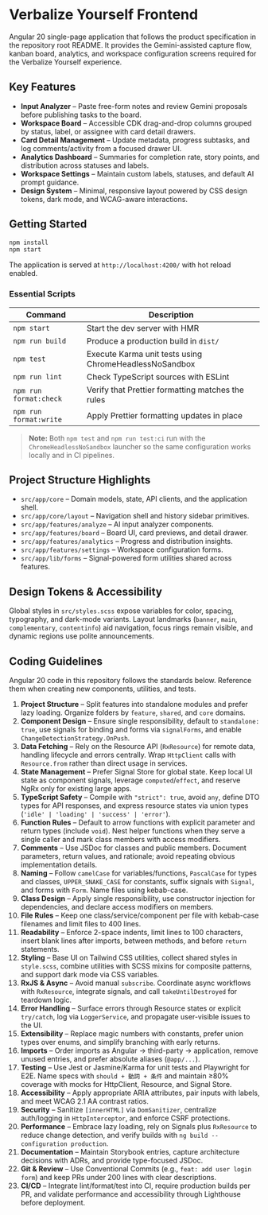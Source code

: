 # Verbalize Yourself Frontend

Angular 20 single-page application that follows the product specification in the repository root README. It provides the Gemini-assisted capture flow, kanban board, analytics, and workspace configuration screens required for the Verbalize Yourself experience.

## Key Features

- **Input Analyzer** – Paste free-form notes and review Gemini proposals before publishing tasks to the board.
- **Workspace Board** – Accessible CDK drag-and-drop columns grouped by status, label, or assignee with card detail drawers.
- **Card Detail Management** – Update metadata, progress subtasks, and log comments/activity from a focused drawer UI.
- **Analytics Dashboard** – Summaries for completion rate, story points, and distribution across statuses and labels.
- **Workspace Settings** – Maintain custom labels, statuses, and default AI prompt guidance.
- **Design System** – Minimal, responsive layout powered by CSS design tokens, dark mode, and WCAG-aware interactions.

## Getting Started

```bash
npm install
npm start
```

The application is served at `http://localhost:4200/` with hot reload enabled.

### Essential Scripts

| Command               | Description                                        |
|-----------------------|----------------------------------------------------|
| `npm start`           | Start the dev server with HMR                      |
| `npm run build`       | Produce a production build in `dist/`              |
| `npm test`            | Execute Karma unit tests using ChromeHeadlessNoSandbox |
| `npm run lint`        | Check TypeScript sources with ESLint               |
| `npm run format:check` | Verify that Prettier formatting matches the rules |
| `npm run format:write` | Apply Prettier formatting updates in place        |

> **Note:** Both `npm test` and `npm run test:ci` run with the `ChromeHeadlessNoSandbox` launcher so the same configuration works locally and in CI pipelines.

## Project Structure Highlights

- `src/app/core` – Domain models, state, API clients, and the application shell.
- `src/app/core/layout` – Navigation shell and history sidebar primitives.
- `src/app/features/analyze` – AI input analyzer components.
- `src/app/features/board` – Board UI, card previews, and detail drawer.
- `src/app/features/analytics` – Progress and distribution insights.
- `src/app/features/settings` – Workspace configuration forms.
- `src/app/lib/forms` – Signal-powered form utilities shared across features.

## Design Tokens & Accessibility

Global styles in `src/styles.scss` expose variables for color, spacing, typography, and dark-mode variants. Layout landmarks (`banner`, `main`, `complementary`, `contentinfo`) aid navigation, focus rings remain visible, and dynamic regions use polite announcements.

## Coding Guidelines

Angular 20 code in this repository follows the standards below. Reference them when creating new
components, utilities, and tests.

1. **Project Structure** – Split features into standalone modules and prefer lazy loading. Organize
   folders by `feature`, `shared`, and `core` domains.
2. **Component Design** – Ensure single responsibility, default to `standalone: true`, use signals
   for binding and forms via `signalForms`, and enable `ChangeDetectionStrategy.OnPush`.
3. **Data Fetching** – Rely on the Resource API (`RxResource`) for remote data, handling lifecycle
   and errors centrally. Wrap `HttpClient` calls with `Resource.from` rather than direct usage in
   services.
4. **State Management** – Prefer Signal Store for global state. Keep local UI state as component
   signals, leverage `computed`/`effect`, and reserve NgRx only for existing large apps.
5. **TypeScript Safety** – Compile with `"strict": true`, avoid `any`, define DTO types for API
   responses, and express resource states via union types
   (`'idle' | 'loading' | 'success' | 'error'`).
6. **Function Rules** – Default to arrow functions with explicit parameter and return types (include
   `void`). Nest helper functions when they serve a single caller and mark class members with access
   modifiers.
7. **Comments** – Use JSDoc for classes and public members. Document parameters, return values, and
   rationale; avoid repeating obvious implementation details.
8. **Naming** – Follow `camelCase` for variables/functions, `PascalCase` for types and classes,
   `UPPER_SNAKE_CASE` for constants, suffix signals with `Signal`, and forms with `Form`. Name files
   using kebab-case.
9. **Class Design** – Apply single responsibility, use constructor injection for dependencies, and
   declare access modifiers on members.
10. **File Rules** – Keep one class/service/component per file with kebab-case filenames and limit
    files to 400 lines.
11. **Readability** – Enforce 2-space indents, limit lines to 100 characters, insert blank lines
    after imports, between methods, and before `return` statements.
12. **Styling** – Base UI on Tailwind CSS utilities, collect shared styles in `style.scss`, combine
    utilities with SCSS mixins for composite patterns, and support dark mode via CSS variables.
13. **RxJS & Async** – Avoid manual `subscribe`. Coordinate async workflows with `RxResource`,
    integrate signals, and call `takeUntilDestroyed` for teardown logic.
14. **Error Handling** – Surface errors through Resource states or explicit `try/catch`, log via
    `LoggerService`, and propagate user-visible issues to the UI.
15. **Extensibility** – Replace magic numbers with constants, prefer union types over enums, and
    simplify branching with early returns.
16. **Imports** – Order imports as Angular → third-party → application, remove unused entries, and
    prefer absolute aliases (`@app/...`).
17. **Testing** – Use Jest or Jasmine/Karma for unit tests and Playwright for E2E. Name specs with
    `should + 動詞 + 条件` and maintain ≥80% coverage with mocks for HttpClient, Resource, and Signal
    Store.
18. **Accessibility** – Apply appropriate ARIA attributes, pair inputs with labels, and meet WCAG
    2.1 AA contrast ratios.
19. **Security** – Sanitize `[innerHTML]` via `DomSanitizer`, centralize auth/logging in
    `HttpInterceptor`, and enforce CSRF protections.
20. **Performance** – Embrace lazy loading, rely on Signals plus `RxResource` to reduce change
    detection, and verify builds with `ng build --configuration production`.
21. **Documentation** – Maintain Storybook entries, capture architecture decisions with ADRs, and
    provide type-focused JSDoc.
22. **Git & Review** – Use Conventional Commits (e.g., `feat: add user login form`) and keep PRs
    under 200 lines with clear descriptions.
23. **CI/CD** – Integrate lint/format/test into CI, require production builds per PR, and validate
    performance and accessibility through Lighthouse before deployment.
